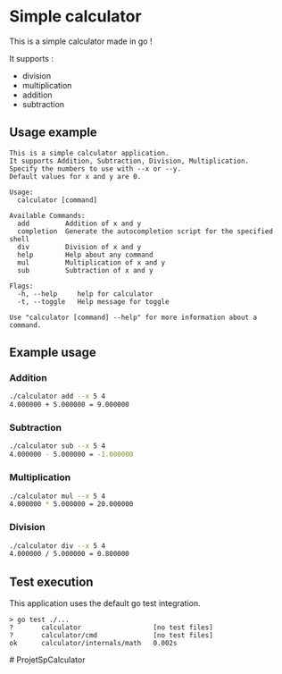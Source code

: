 # Simple calculator

This is a simple calculator made in go !

It supports :

- division
- multiplication
- addition
- subtraction

## Usage example

```text
This is a simple calculator application.
It supports Addition, Subtraction, Division, Multiplication.
Specify the numbers to use with --x or --y.
Default values for x and y are 0.

Usage:
  calculator [command]

Available Commands:
  add         Addition of x and y
  completion  Generate the autocompletion script for the specified shell
  div         Division of x and y
  help        Help about any command
  mul         Multiplication of x and y
  sub         Subtraction of x and y

Flags:
  -h, --help     help for calculator
  -t, --toggle   Help message for toggle

Use "calculator [command] --help" for more information about a command.
```

## Example usage

### Addition

```bash
./calculator add --x 5 4
4.000000 + 5.000000 = 9.000000
```

### Subtraction

```bash
./calculator sub --x 5 4
4.000000 - 5.000000 = -1.000000
```

### Multiplication

```bash
./calculator mul --x 5 4
4.000000 * 5.000000 = 20.000000
```

### Division

```bash
./calculator div --x 5 4
4.000000 / 5.000000 = 0.800000
```

## Test execution

This application uses the default go test integration.

```text
> go test ./...
?       calculator                  [no test files]
?       calculator/cmd              [no test files]
ok      calculator/internals/math   0.002s
```
#   P r o j e t S p C a l c u l a t o r  
 
